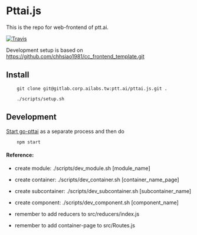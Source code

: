 Pttai.js
==========

This is the repo for web-frontend of ptt.ai.

[![Travis](https://travis-ci.org/ailabstw/pttai.js.svg?branch=master)](https://travis-ci.org/ailabstw/pttai.js)


Development setup is based on https://github.com/chhsiao1981/cc_frontend_template.git

Install
----------

```
    git clone git@gitlab.corp.ailabs.tw:ptt.ai/pttai.js.git .

    ./scripts/setup.sh
```

Development
----------

[Start go-pttai](https://github.com/ailabstw/go-pttai#development) as a separate process and then do
```
    npm start
```

#### Reference:

* create module: ./scripts/dev_module.sh [module_name]
* create container: ./scripts/dev_container.sh [container_name_page]
* create subcontainer: ./scripts/dev_subcontainer.sh [subcontainer_name]
* create component: ./scripts/dev_component.sh [component_name]

* remember to add reducers to src/reducers/index.js
* remember to add container-page to src/Routes.js
